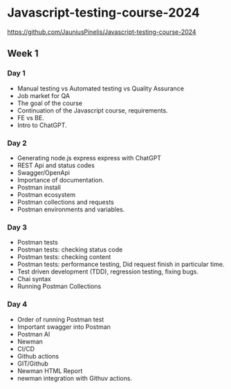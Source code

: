 # Javascript-testing-course-2024

https://github.com/JauniusPinelis/Javascript-testing-course-2024

## Week 1

### Day 1

- Manual testing vs Automated testing vs Quality Assurance
- Job market for QA
- The goal of the course
- Continuation of the Javascript course, requirements.
- FE vs BE.
- Intro to ChatGPT.

### Day 2

- Generating node.js express express with ChatGPT
- REST Api and status codes
- Swagger/OpenApi
- Importance of documentation.
- Postman install
- Postman ecosystem
- Postman collections and requests
- Postman environments and variables.

### Day 3

- Postman tests
- Postman tests: checking status code
- Postman tests: checking content
- Postman tests: performance testing, 
Did request finish in particular time.
- Test driven development (TDD), regression testing, fixing bugs.
- Chai syntax
- Running Postman Collections

### Day 4

- Order of running Postman test
- Important swagger into Postman
- Postman AI
- Newman
- CI/CD
- Github actions
- GIT/Github
- Newman HTML Report
- newman integration with Githuv actions.